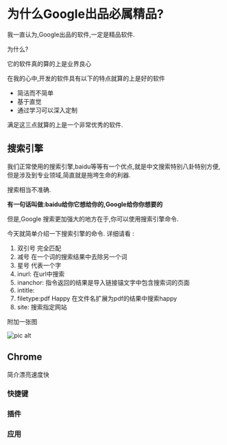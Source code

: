# 为什么Google出品必属精品?

我一直认为,Google出品的软件,一定是精品软件.

为什么?

它的软件真的算的上是业界良心

在我的心中,开发的软件具有以下的特点就算的上是好的软件
 - 简洁而不简单
 - 基于直觉
 - 通过学习可以深入定制

满足这三点就算的上是一个非常优秀的软件.


## 搜索引擎

我们正常使用的搜索引擎,baidu等等有一个优点,就是中文搜索特别八卦特别方便,但是涉及到专业领域,简直就是拖垮生命的利器.

搜索相当不准确.

**有一句话叫做:baidu给你它想给你的,Google给你你想要的**

但是,Google 搜索更加强大的地方在于,你可以使用搜索引擎命令.

今天就简单介绍一下搜索引擎的命令.
详细请看 : 
1. 双引号 完全匹配
2. 减号 在一个词的搜索结果中去除另一个词
3. 星号 代表一个字 
4. inurl:  在url中搜索
5. inanchor: 指令返回的结果是导入链接锚文字中包含搜索词的页面
6. intitle:       
7. filetype:pdf Happy  在文件名扩展为pdf的结果中搜索happy
8. site:     搜索指定网站

附加一张图

![pic alt](http://twocucao.github.io/images/LearnGoogle.png)

## Chrome

简介漂亮速度快

### 快捷键

### 插件

### 应用
